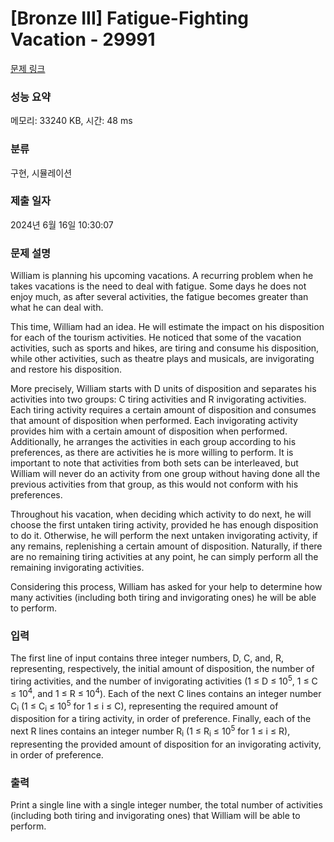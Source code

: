 # [Bronze III] Fatigue-Fighting Vacation - 29991 

[문제 링크](https://www.acmicpc.net/problem/29991) 

### 성능 요약

메모리: 33240 KB, 시간: 48 ms

### 분류

구현, 시뮬레이션

### 제출 일자

2024년 6월 16일 10:30:07

### 문제 설명

<p>William is planning his upcoming vacations. A recurring problem when he takes vacations is the need to deal with fatigue. Some days he does not enjoy much, as after several activities, the fatigue becomes greater than what he can deal with.</p>

<p>This time, William had an idea. He will estimate the impact on his disposition for each of the tourism activities. He noticed that some of the vacation activities, such as sports and hikes, are tiring and consume his disposition, while other activities, such as theatre plays and musicals, are invigorating and restore his disposition.</p>

<p>More precisely, William starts with D units of disposition and separates his activities into two groups: C tiring activities and R invigorating activities. Each tiring activity requires a certain amount of disposition and consumes that amount of disposition when performed. Each invigorating activity provides him with a certain amount of disposition when performed. Additionally, he arranges the activities in each group according to his preferences, as there are activities he is more willing to perform. It is important to note that activities from both sets can be interleaved, but William will never do an activity from one group without having done all the previous activities from that group, as this would not conform with his preferences.</p>

<p>Throughout his vacation, when deciding which activity to do next, he will choose the first untaken tiring activity, provided he has enough disposition to do it. Otherwise, he will perform the next untaken invigorating activity, if any remains, replenishing a certain amount of disposition. Naturally, if there are no remaining tiring activities at any point, he can simply perform all the remaining invigorating activities.</p>

<p>Considering this process, William has asked for your help to determine how many activities (including both tiring and invigorating ones) he will be able to perform.</p>

### 입력 

 <p>The first line of input contains three integer numbers, D, C, and, R, representing, respectively, the initial amount of disposition, the number of tiring activities, and the number of invigorating activities (1 ≤ D ≤ 10<sup>5</sup>, 1 ≤ C ≤ 10<sup>4</sup>, and 1 ≤ R ≤ 10<sup>4</sup>). Each of the next C lines contains an integer number C<sub>i</sub> (1 ≤ C<sub>i</sub> ≤ 10<sup>5</sup> for 1 ≤ i ≤ C), representing the required amount of disposition for a tiring activity, in order of preference. Finally, each of the next R lines contains an integer number R<sub>i</sub> (1 ≤ R<sub>i</sub> ≤ 10<sup>5</sup> for 1 ≤ i ≤ R), representing the provided amount of disposition for an invigorating activity, in order of preference.</p>

### 출력 

 <p>Print a single line with a single integer number, the total number of activities (including both tiring and invigorating ones) that William will be able to perform.</p>

